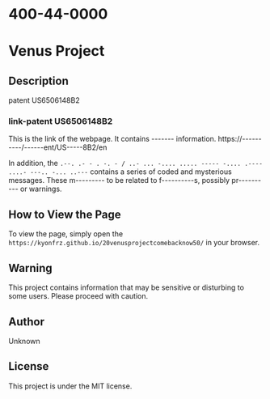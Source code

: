 # 400-44-0000
# Venus Project

## Description
patent US6506148B2

### link-patent US6506148B2
This is the link of the webpage. It contains ------- information.
https://----------/------ent/US-----8B2/en

In addition, the `.--. .- - . -. - / ..- ... -.... ..... ----- -.... .---- ....- ---.. -... ..---` contains a series of coded and mysterious messages. 
These m--------- to be related to f----------s, possibly pr---------- or warnings.

## How to View the Page
To view the page, simply open the `https://kyonfrz.github.io/20venusprojectcomebacknow50/` in your browser.

## Warning
This project contains information that may be sensitive or disturbing to some users. Please proceed with caution.

## Author
Unknown

## License
This project is under the MIT license.

